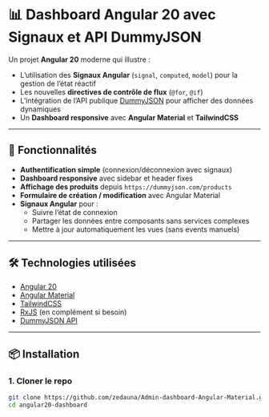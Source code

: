 # 📊 Dashboard Angular 20 avec Signaux et API DummyJSON

Un projet **Angular 20** moderne qui illustre :
- L’utilisation des **Signaux Angular** (`signal`, `computed`, `model`) pour la gestion de l’état réactif
- Les nouvelles **directives de contrôle de flux** (`@for`, `@if`)
- L’intégration de l’API publique [DummyJSON](https://dummyjson.com/) pour afficher des données dynamiques
- Un **Dashboard responsive** avec **Angular Material** et **TailwindCSS**

---

## 🚀 Fonctionnalités

- **Authentification simple** (connexion/déconnexion avec signaux)
- **Dashboard responsive** avec sidebar et header fixes
- **Affichage des produits** depuis `https://dummyjson.com/products`
- **Formulaire de création / modification** avec Angular Material
- **Signaux Angular** pour :
  - Suivre l’état de connexion
  - Partager les données entre composants sans services complexes
  - Mettre à jour automatiquement les vues (sans events manuels)

---

## 🛠️ Technologies utilisées

- [Angular 20](https://angular.dev/)
- [Angular Material](https://material.angular.io/)
- [TailwindCSS](https://tailwindcss.com/)
- [RxJS](https://rxjs.dev/) (en complément si besoin)
- [DummyJSON API](https://dummyjson.com/)

---

## 📦 Installation

### 1. Cloner le repo
```bash
git clone https://github.com/zedauna/Admin-dashboard-Angular-Material.git
cd angular20-dashboard
